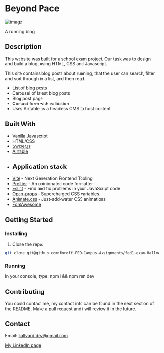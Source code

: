 # Beyond Pace

<a href="https://beyondpace.netlify.app">![image](https://github.com/Noroff-FED-Campus-Assignments/fed1-exam-Hallvard-Benan/blob/master/Skjermbilde%202023-06-11%20kl.%2020.35.16.png)</a>

A running blog

## Description

This website was built for a school exam project. Our task was to design and build a blog, using HTML, CSS and Javascript.

This site contains blog posts about running, that the user can search, filter and sort through in a list, and then read.

- List of blog posts
- Carousel of latest blog posts
- Blog post page
- Contact form with validation
- Uses Airtable as a headless CMS to host content

## Built With

- Vanilla Javascript
- HTML/CSS
- [Swiper.js](https://swiperjs.com/)
- [Airtable](https://www.airtable.com/)
- ## Application stack
- [Vite](https://vitejs.dev/) - Next Generation Frontend Tooling
- [Prettier](https://prettier.io/) - An opinionated code formatter
- [Eslint](https://eslint.org/) - Find and fix problems in your JavaScript code
- [Open-props](https://open-props.style/) - Supercharged
  CSS variables.
- [Animate.css](https://animate.style/) - Just-add-water CSS animations
- [FontAwesome](https://fontawesome.com/)

## Getting Started

### Installing

1. Clone the repo:

```bash
git clone git@github.com:Noroff-FED-Campus-Assignments/fed1-exam-Hallvard-Benan
```

### Running

In your console, type:
npm i && npm run dev

## Contributing

You could contact me, my contact info can be found in the next section of the README.  Make a pull request and i will review it in the future.

## Contact

Email:
hallvard.dev@gmail.com

[My LinkedIn page](https://www.linkedin.com/in/hallvard-benan-282937249/)

